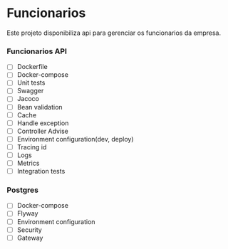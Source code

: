 # Funcionarios

Este projeto disponibiliza api para gerenciar os funcionarios da empresa.


### Funcionarios API
- [ ] Dockerfile
- [ ] Docker-compose
- [ ] Unit tests
- [ ] Swagger
- [ ] Jacoco
- [ ] Bean validation
- [ ] Cache
- [ ] Handle exception
- [ ] Controller Advise
- [ ] Environment configuration(dev, deploy)
- [ ] Tracing id
- [ ] Logs
- [ ] Metrics
- [ ] Integration tests

### Postgres

- [ ] Docker-compose
- [ ] Flyway
- [ ] Environment configuration
- [ ] Security
- [ ] Gateway
